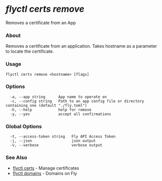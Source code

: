 # _flyctl certs remove_

Removes a certificate from an App

### About

Removes a certificate from an application. Takes hostname 
as a parameter to locate the certificate.

### Usage
```
flyctl certs remove <hostname> [flags]
```

### Options

```
  -a, --app string      App name to operate on
  -c, --config string   Path to an app config file or directory containing one (default "./fly.toml")
  -h, --help            help for remove
  -y, --yes             accept all confirmations
```

### Global Options

```
  -t, --access-token string   Fly API Access Token
  -j, --json                  json output
  -v, --verbose               verbose output
```

### See Also

* [flyctl certs](/docs/flyctl/certs/)	 - Manage certificates
* [flyctl domains](/docs/flyctl/domains/)	 - Domains on Fly
